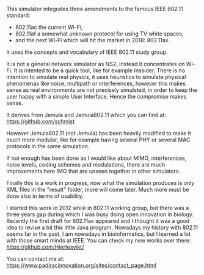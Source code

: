 This simulator integrates three amendments to the famous IEEE 802.11 standard:
* 802.11ac the current Wi-Fi,
* 802.11af a somewhat unknown protocol for using TV white spaces,
* and the next Wi-Fi which will hit the market in 2018: 802.11ax. 

It uses the concepts and vocabulary of IEEE 802.11 study group. 

It is not a general network simulator as NS2, instead it concentrates on Wi-Fi. It is intented to be a quick tool, like for example Inssider.
There is no intention to simulate real physics, it uses heuristics to simulate physical phenomenas like noise, multipath or interferences, however this makes sense as real environments are not precisely simulated, in order to keep the user happy with a simple User Interface. Hence the compromise makes sense.

It derives from Jemula and Jemula802.11 which you can find at: https://github.com/schmist

However Jemula802.11 (not Jemula) has been heavily modified to make it much more modular, like for example having several PHY or several MAC protocols in the same simulation. 

If not enough has been done as I would like about MIMO, interferences, noise levels, coding schemes and modulations, there are much improvements here IMO that are unseen together in other simulators. 

Finally this is a work in progress, now what the simulation produces is only XML files in the "result" folder, more will come later.
Much more must be done also in terms of usability.

I started this work in 2012 while in 802.11 working group, but there was a three years gap during which I was busy doing open innovation in biology. 
Recently the first draft for 802.11ax appeared and I thought it was a good idea to revise a bit this little Java program.
Nowadays my history with 802.11 seems far in the past, I am nowadays in bioinformatics, but I learned a lot with those smart minds at IEEE.
You can check my new works over there: https://github.com/Hjertesvikt/

You can contact me at: https://www.padiracinnovation.org/sites/contact_page.html


